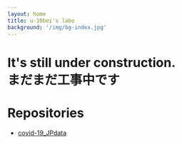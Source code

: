 ```yaml
---
layout: home
title: u-10bei's labo
background: '/img/bg-index.jpg'
---
```

# It's still under construction.<br>まだまだ工事中です
# Repositories
- [covid-19_JPdata](https://u-10bei.github.io/covid-19_JPdata/)